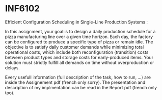# INF6102
Efficient Configuration Scheduling in Single-Line Production Systems :

In this assignment, your goal is to design a daily production schedule for a pizza manufacturing line over a given time horizon. Each day, the factory can be configured to produce a specific type of pizza or remain idle. The objective is to satisfy daily customer demands while minimizing total operational costs, which include both reconfiguration (transition) costs between product types and storage costs for early-produced items. Your solution must strictly fulfill all demands on time without overproduction or delays.

Every usefull information (full description of the task, how to run, ...) are inside the Assignement pdf (french only sorry). The presentation and description of my implmentation can be read in the Report pdf (french only too).